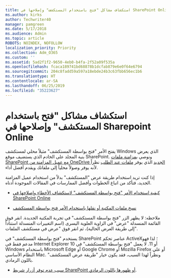 ```yaml
---
title: استكشاف مشاكل "فتح باستخدام المستكشف" وإصلاحها في SharePoint Online
ms.author: kirks
author: Techwriter40
manager: pamgreen
ms.date: 5/17/2018
ms.audience: Admin
ms.topic: article
ROBOTS: NOINDEX, NOFOLLOW
localization_priority: Priority
ms.collection: Adm_O365
ms.custom: ''
ms.assetid: 5ad2f1f2-9650-4eb0-b4fa-2f52a09f535a
ms.openlocfilehash: fcaca189741bd68878b1dcfab879e6e0f64e6794
ms.sourcegitcommit: 204c8fadd59a597a18ebde24b3c63fbb656ec1b6
ms.translationtype: HT
ms.contentlocale: ar-SA
ms.lasthandoff: 06/25/2019
ms.locfileid: "35223627"
---
```

# <a name="troubleshoot-open-with-explorer-issues-in-sharepoint-online"></a>استكشاف مشاكل "فتح باستخدام المستكشف" وإصلاحها في Sharepoint Online

يفتح الأمر "فتح بواسطة المستكشف" مثيلاً محلي لمستكشف Windows الذي يعرض بنية المجلد على الخادم الذي يستضيف موقع SharePoint. ونوصي [بمزامنة ملفات SharePoint مع عميل المزامنة من OneDrive الجديد](https://support.office.com/article/sync-sharepoint-files-with-the-new-onedrive-sync-client-6de9ede8-5b6e-4503-80b2-6190f3354a88)</a> الذي يوفر [ملفات عند الطلب](https://support.office.com/article/learn-about-onedrive-files-on-demand-0e6860d3-d9f3-4971-b321-7092438fb38e) نظراً لأنه يوفر وصولاً محلياً إلى ملفاتك ويقدم أفضل أداء.


إذا كنت تريد استخدام طريقة عرض "المستكشف" بدلاً من استخدام عميل المزامنة الجديد، فتأكد من اتباع الخطوات وأفضل الممارسات في المقالات الموجودة أدناه.

- [كيفية استخدام الأمر "فتح بواسطة المستكشف" لاستكشاف الأخطاء وإصلاحها في SharePoint Online](https://support.office.com/article/How-to-use-the-Open-with-Explorer-command-to-troubleshoot-issues-in-SharePoint-Online-87155331-0c92-4224-a4c1-da5c21c4ade4)

- [نسخ ملفات المكتبة أو نقلها باستخدام الأمر فتح بواسطة المستكشف](https://support.office.com/article/copy-or-move-library-files-by-using-open-with-explorer-aaee7bfb-e2a1-42ee-8fc0-bcc0754f04d2)

ملاحظه: لا يظهر الزر "فتح بواسطة المستكشف" في تجربة المكتبة الجديدة. انقر فوق القائمة المنسدلة "عرض" في الزاوية العلوية اليسرى (اسم التغييرات المنسدلة استناداً إلى طريقة العرض الحالية)، ثم انقر فوق "عرض في مستكشف الملفات".

 يستخدم "فتح بواسطة المستكشف" في SharePoint عناصر تحكم ActiveX؛ لذا فهو مدعم فقط في Internet Explorer 10 أو 11. لا يعمل "فتح بواسطة المستكشف" في Windows باستخدام Microsoft Edge أو Google Chrome أو Mozilla Firefox أو علي النظام الأساسي Mac. ونظراً لهذا السبب، فقد يكون خيار "طريقة عرض المستكشف" باللون الرمادي.

- [سبب عدم توفر أزرار شريط SharePoint أو ظهورها باللون الرمادي](https://support.office.com/article/Why-SharePoint-ribbon-buttons-are-unavailable-48b0939a-2efb-4e79-b5e8-b2c4cb5d04ca).
  

